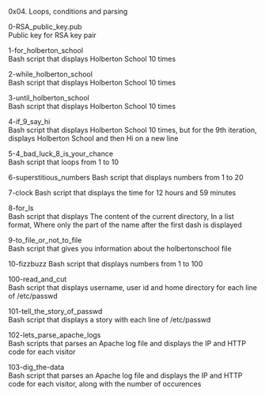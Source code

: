 0x04. Loops, conditions and parsing

0-RSA_public_key.pub	
Public key for RSA key pair

1-for_holberton_school	
Bash script that displays Holberton School 10 times

2-while_holberton_school	
Bash script that displays Holberton School 10 times

3-until_holberton_school	
Bash script that displays Holberton School 10 times

4-if_9_say_hi	
Bash script that displays Holberton School 10 times, but for the 9th iteration, displays Holberton School and then Hi on a new line

5-4_bad_luck_8_is_your_chance	
Bash script that loops from 1 to 10

6-superstitious_numbers	
Bash script that displays numbers from 1 to 20

7-clock	
Bash script that displays the time for 12 hours and 59 minutes

8-for_ls	
Bash script that displays The content of the current directory, In a list format, Where only the part of the name after the first dash is displayed

9-to_file_or_not_to_file	
Bash script that gives you information about the holbertonschool file

10-fizzbuzz	
Bash script that displays numbers from 1 to 100

100-read_and_cut	
Bash script that displays username, user id and home directory for each line of /etc/passwd

101-tell_the_story_of_passwd	
Bash script that displays a story with each line of /etc/passwd

102-lets_parse_apache_logs	
Bash scripts that parses an Apache log file and displays the IP and HTTP code for each visitor

103-dig_the-data	
Bash script that parses an Apache log file and displays the IP and HTTP code for each visitor, along with the number of occurences
